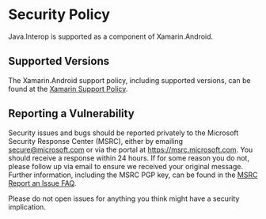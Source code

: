 # Security Policy

Java.Interop is supported as a component of Xamarin.Android.

## Supported Versions

The Xamarin.Android support policy, including supported versions, can be found at the [Xamarin Support Policy](https://dotnet.microsoft.com/platform/support/policy/xamarin).

## Reporting a Vulnerability

Security issues and bugs should be reported privately to the Microsoft Security Response Center (MSRC), either by emailing secure@microsoft.com or via the portal at https://msrc.microsoft.com.
You should receive a response within 24 hours. If for some reason you do not, please follow up via email to ensure we received your
original message. Further information, including the MSRC PGP key, can be found in the [MSRC Report an Issue FAQ](https://www.microsoft.com/en-us/msrc/faqs-report-an-issue).

Please do not open issues for anything you think might have a security implication.
